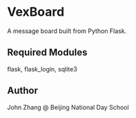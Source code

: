 # VexBoard
A message board built from Python Flask.   
## Required Modules
flask, flask_login, sqlite3   
## Author
John Zhang @ Beijing National Day School
